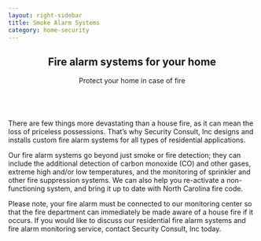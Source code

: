 ```yaml
---
layout: right-sidebar
title: Smoke Alarm Systems
category: home-security
---
```



<article>
  <header class="major">
    <h2>Fire alarm systems for your home</h2>
    <p>Protect your home in case of fire</p>
  </header>

  <span class="image featured"><img src="{{ site.baseurl }}/images/emotionheader_8.jpg" alt="" /></span>

  <p>There are few things more devastating than a house fire, as it can mean the loss of priceless possessions. That’s why Security Consult, Inc designs and installs custom fire alarm systems for all types of residential applications.
  </p>


  <p>Our fire alarm systems go beyond just smoke or fire detection; they can include the additional detection of carbon monoxide (CO) and other gases, extreme high and/or low temperatures, and the monitoring of sprinkler and other fire suppression systems. We can also help you re-activate a non-functioning system, and bring it up to date with North Carolina fire code.</p>

  <p>Please note, your fire alarm must be connected to our monitoring center so that the fire department can immediately be made aware of a house fire if it occurs. If you would like to discuss our residential fire alarm systems and fire alarm monitoring service, contact Security Consult, Inc today.</p>

</article>
